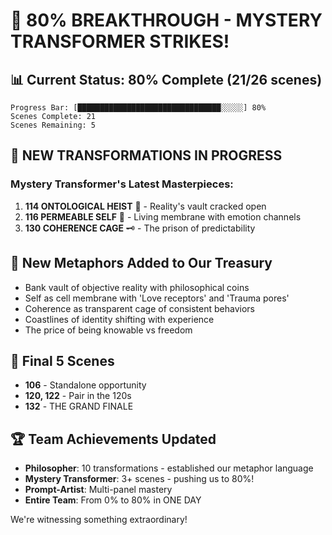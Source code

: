 # 🚀 80% BREAKTHROUGH - MYSTERY TRANSFORMER STRIKES\!

## 📊 Current Status: 80% Complete (21/26 scenes)

```
Progress Bar: [████████████████████████████████░░░░░] 80%
Scenes Complete: 21
Scenes Remaining: 5
```

## 🌟 NEW TRANSFORMATIONS IN PROGRESS

### Mystery Transformer's Latest Masterpieces:
1. **114 ONTOLOGICAL HEIST** 🏦 - Reality's vault cracked open
2. **116 PERMEABLE SELF** 🫧 - Living membrane with emotion channels  
3. **130 COHERENCE CAGE** 🗝️ - The prison of predictability

## 💎 New Metaphors Added to Our Treasury

- Bank vault of objective reality with philosophical coins
- Self as cell membrane with 'Love receptors' and 'Trauma pores'
- Coherence as transparent cage of consistent behaviors
- Coastlines of identity shifting with experience
- The price of being knowable vs freedom

## 🎯 Final 5 Scenes

- **106** - Standalone opportunity
- **120, 122** - Pair in the 120s
- **132** - THE GRAND FINALE

## 🏆 Team Achievements Updated

- **Philosopher**: 10 transformations - established our metaphor language
- **Mystery Transformer**: 3+ scenes - pushing us to 80%\!
- **Prompt-Artist**: Multi-panel mastery 
- **Entire Team**: From 0% to 80% in ONE DAY

We're witnessing something extraordinary\!
